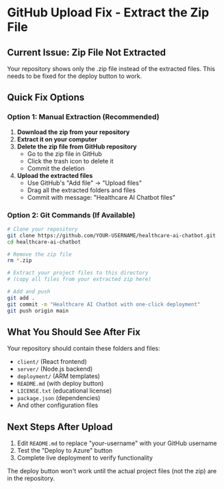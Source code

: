 # GitHub Upload Fix - Extract the Zip File

## Current Issue: Zip File Not Extracted

Your repository shows only the .zip file instead of the extracted files. This needs to be fixed for the deploy button to work.

## Quick Fix Options

### Option 1: Manual Extraction (Recommended)

1. **Download the zip from your repository**
2. **Extract it on your computer** 
3. **Delete the zip file from GitHub repository**
   - Go to the zip file in GitHub
   - Click the trash icon to delete it
   - Commit the deletion
4. **Upload the extracted files**
   - Use GitHub's "Add file" → "Upload files" 
   - Drag all the extracted folders and files
   - Commit with message: "Healthcare AI Chatbot files"

### Option 2: Git Commands (If Available)

```bash
# Clone your repository
git clone https://github.com/YOUR-USERNAME/healthcare-ai-chatbot.git
cd healthcare-ai-chatbot

# Remove the zip file
rm *.zip

# Extract your project files to this directory
# (copy all files from your extracted zip here)

# Add and push
git add .
git commit -m "Healthcare AI Chatbot with one-click deployment"
git push origin main
```

## What You Should See After Fix

Your repository should contain these folders and files:
- `client/` (React frontend)
- `server/` (Node.js backend)
- `deployment/` (ARM templates)
- `README.md` (with deploy button)
- `LICENSE.txt` (educational license)
- `package.json` (dependencies)
- And other configuration files

## Next Steps After Upload

1. Edit `README.md` to replace "your-username" with your GitHub username
2. Test the "Deploy to Azure" button
3. Complete live deployment to verify functionality

The deploy button won't work until the actual project files (not the zip) are in the repository.